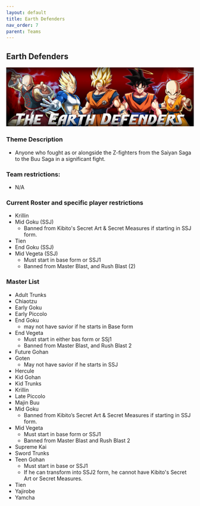 ```yaml
---
layout: default
title: Earth Defenders
nav_order: 7
parent: Teams
---
```

## Earth Defenders

![](../images/ed.jpg)

### Theme Description 
- Anyone who fought as or alongside the Z-fighters from the Saiyan Saga to the Buu Saga in a significant fight.

### Team restrictions:
  - N/A

### Current Roster and specific player restrictions

- Krillin
- Mid Goku (SSJ)
  - Banned from Kibito's Secret Art & Secret Measures if starting in SSJ form.
- Tien
- End Goku (SSJ)
- Mid Vegeta (SSJ)
  - Must start in base form or SSJ1
  - Banned from Master Blast, and Rush Blast (2)
  
### Master List
- Adult Trunks
- Chiaotzu
- Early Goku
- Early Piccolo
- End Goku
   - may not have savior if he starts in Base form
- End Vegeta
   - Must start in either bas form or SSj1
   - Banned from Master Blast, and Rush Blast 2
- Future Gohan
- Goten
   - May not have savior if he starts in SSJ
- Hercule
- Kid Gohan
- Kid Trunks
- Krillin
- Late Piccolo
- Majin Buu
- Mid Goku
   - Banned from Kibito’s Secret Art & Secret Measures if starting in SSJ form.
- Mid Vegeta
   - Must start in base form or SSJ1
   - Banned from Master Blast and Rush Blast 2
- Supreme Kai
- Sword Trunks
- Teen Gohan
   - Must start in base or SSJ1
   - If he can transform into SSJ2 form, he cannot have Kibito's Secret Art or Secret Measures.
- Tien
- Yajirobe
- Yamcha
